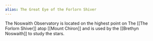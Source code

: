 ```yaml
---
alias: The Great Eye of the Forlorn Shiver
---
```

The Noswaith Observatory is located on the highest point on The [[The Forlorn Shiver]] atop [[Mount Chiron]] and is used by the [[Brethyn Noswaith]] to study the stars.